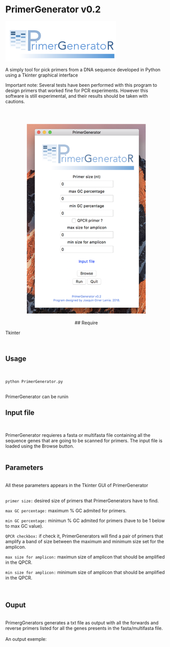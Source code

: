 # PrimerGenerator v0.2
![alt text](https://github.com/ginerorama/PrimerGenerator/blob/master/Primer.gif)

A simply tool for pick primers from a DNA sequence developed in Python using a Tkinter graphical interface

Important note: Several tests have been performed with this program to design 
primers that worked fine for PCR experiments. However this software is still experimental, 
and their results should be taken with cautions. 

<br />
<br />
<p align="center">
<img src="https://github.com/ginerorama/PrimerGenerator/blob/master/pic1.png" width="370" height="590">
<br />
<br />
## Require
	
Tkinter

<br />

## Usage
<br />

`python PrimerGenerator.py`

<br />
PrimerGenerator can be runin
<br />


## Input file
<br />


PrimerGenerator requieres a fasta or multifasta file containing all the sequence genes that are going to be scanned for primers. The input file is loaded using the Browse button.
<br /><br />


## Parameters
<br />
All these parameters appears in the Tkinter GUI of PrimerGenerator
<br /><br />

`primer size:` desired size of primers that PrimerGenerators have to find.

`max GC percentage:` maximum % GC admited for primers. 

`min GC percentage:` minimun % GC admited for primers (have to be 1 below to max GC value). 

`QPCR checkbox:` if check it, PrimerGenerators will find a pair of primers that amplify a band of size
				between the maximum and minimum size set for the amplicon.  
				

`max size for amplicon:` maximun size of amplicon that should be amplified in the QPCR. 

`min size for amplicon:` minimum size of amplicon that should be amplified in the QPCR. 	
<br /><br />


## Ouput

<br />
PrimergGnerators generates a txt file as output with all the forwards and reverse primers listed for all
the genes presents in the fasta/multifasta file. 
<br />
<br />
An output exemple:

